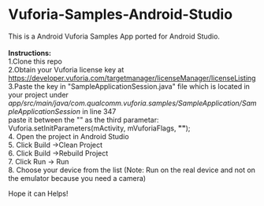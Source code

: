 # Vuforia-Samples-Android-Studio
This is a Android Vuforia Samples App ported for Android Studio.<br />
<br />
<b>Instructions:</b><br />
1.Clone this repo<br />
2.Obtain your Vuforia license key at https://developer.vuforia.com/targetmanager/licenseManager/licenseListing<br />
3.Paste the key in "SampleApplicationSession.java" file which is located in your project under<br /> <i>app/src/main/java/com.qualcomm.vuforia.samples/SampleApplication/SampleApplicationSession</i> in line 347<br />
  paste it between the "" as the third parametar: <br />
  Vuforia.setInitParameters(mActivity, mVuforiaFlags, <b>""</b>);<br />
4. Open the project in Android Studio<br />
5. Click Build ->Clean Project<br />
6. Click Build ->Rebuild Project<br />
7. Click Run -> Run <br />
8. Choose your device from the list (Note: Run on the real device and not on the emulator because you need a camera)<br />


Hope it can Helps!
